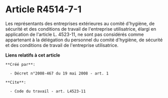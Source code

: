# Article R4514-7-1

Les représentants des entreprises extérieures au comité d'hygiène, de sécurité et des conditions de travail de l'entreprise
utilisatrice, élargi en application de l'article L. 4523-11, ne sont pas considérés comme appartenant à la délégation du
personnel du comité d'hygiène, de sécurité et des conditions de travail de l'entreprise utilisatrice.

**Liens relatifs à cet article**

	**Créé par**:

	  - Décret n°2008-467 du 19 mai 2008 - art. 1

	**Cite**:

	  - Code du travail - art. L4523-11
